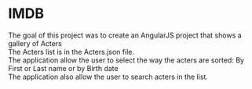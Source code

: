 # IMDB<br/>
The goal of this project was to create an AngularJS project that shows a gallery of Acters<br/>
The Acters list is in the Acters.json file.<br/>
The application allow the user to select the way the acters are sorted: By First or Last name or by Birth date<br/>
The application also allow the user to search acters in the list.
